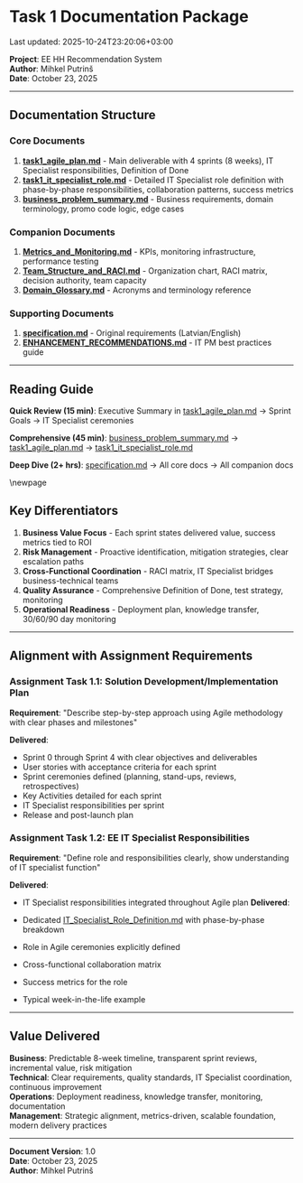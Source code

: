 # Task 1 Documentation Package

Last updated: 2025-10-24T23:20:06+03:00

**Project**: EE HH Recommendation System  
**Author**: Mihkel Putrinš  
**Date**: October 23, 2025

---

## Documentation Structure

### Core Documents

1. **[task1_agile_plan.md](task1_agile_plan.md)** - Main deliverable with 4 sprints (8 weeks), IT Specialist responsibilities, Definition of Done
2. **[task1_it_specialist_role.md](task1_it_specialist_role.md)** - Detailed IT Specialist role definition with phase-by-phase responsibilities, collaboration patterns, success metrics
3. **[business_problem_summary.md](business_problem_summary.md)** - Business requirements, domain terminology, promo code logic, edge cases

### Companion Documents

1. **[Metrics_and_Monitoring.md](Companion%20Documents/Metrics_and_Monitoring.md)** - KPIs, monitoring infrastructure, performance testing
2. **[Team_Structure_and_RACI.md](Companion%20Documents/Team_Structure_and_RACI.md)** - Organization chart, RACI matrix, decision authority, team capacity
3. **[Domain_Glossary.md](Companion%20Documents/Domain_Glossary.md)** - Acronyms and terminology reference

### Supporting Documents

1. **[specification.md](specification.md)** - Original requirements (Latvian/English)
2. **[ENHANCEMENT_RECOMMENDATIONS.md](../ENHANCEMENT_RECOMMENDATIONS.md)** - IT PM best practices guide

---

## Reading Guide

**Quick Review (15 min)**: Executive Summary in [task1_agile_plan.md](task1_agile_plan.md) → Sprint Goals → IT Specialist ceremonies

**Comprehensive (45 min)**: [business_problem_summary.md](business_problem_summary.md) → [task1_agile_plan.md](task1_agile_plan.md) → [task1_it_specialist_role.md](task1_it_specialist_role.md)

**Deep Dive (2+ hrs)**: [specification.md](specification.md) → All core docs → All companion docs

\newpage

## Key Differentiators

1. **Business Value Focus** - Each sprint states delivered value, success metrics tied to ROI
2. **Risk Management** - Proactive identification, mitigation strategies, clear escalation paths
3. **Cross-Functional Coordination** - RACI matrix, IT Specialist bridges business-technical teams
4. **Quality Assurance** - Comprehensive Definition of Done, test strategy, monitoring
5. **Operational Readiness** - Deployment plan, knowledge transfer, 30/60/90 day monitoring

---

## Alignment with Assignment Requirements

### Assignment Task 1.1: Solution Development/Implementation Plan

**Requirement**: "Describe step-by-step approach using Agile methodology with clear phases and milestones"

**Delivered**:

- Sprint 0 through Sprint 4 with clear objectives and deliverables
- User stories with acceptance criteria for each sprint
- Sprint ceremonies defined (planning, stand-ups, reviews, retrospectives)
- Key Activities detailed for each sprint
- IT Specialist responsibilities per sprint
- Release and post-launch plan

### Assignment Task 1.2: EE IT Specialist Responsibilities

**Requirement**: "Define role and responsibilities clearly, show understanding of IT specialist function"

**Delivered**:

- IT Specialist responsibilities integrated throughout Agile plan
**Delivered**:

- Dedicated [IT_Specialist_Role_Definition.md](Companion%20Documents/IT_Specialist_Role_Definition.md) with phase-by-phase breakdown
- Role in Agile ceremonies explicitly defined
- Cross-functional collaboration matrix
- Success metrics for the role
- Typical week-in-the-life example

---

## Value Delivered

**Business**: Predictable 8-week timeline, transparent sprint reviews, incremental value, risk mitigation  
**Technical**: Clear requirements, quality standards, IT Specialist coordination, continuous improvement  
**Operations**: Deployment readiness, knowledge transfer, monitoring, documentation  
**Management**: Strategic alignment, metrics-driven, scalable foundation, modern delivery practices

---

**Document Version**: 1.0  
**Date**: October 23, 2025  
**Author**: Mihkel Putrinš

